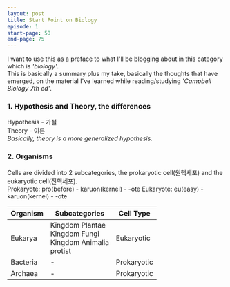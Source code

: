 ```yaml
---
layout: post
title: Start Point on Biology
episode: 1
start-page: 50
end-page: 75
---
```

I want to use this as a preface to what I'll be blogging about in this category which is *'biology'*.\
This is basically a summary plus my take, basically the thoughts that have emerged, on the material I've learned while reading/studying *'Campbell Biology 7th ed'*.

### 1. Hypothesis and Theory, the differences
Hypothesis - 가설\
Theory - 이론\
*Basically, theory is a more generalized hypothesis.*

### 2. Organisms
Cells are divided into 2 subcategories, the prokaryotic cell(원핵세포) and the eukaryotic cell(진핵세포).\
Prokaryote: pro(before) - karuon(kernel) - -ote
Eukaryote: eu(easy) - karuon(kernel) - -ote

| Organism | Subcategories                                                   | Cell Type   |
|----------|-----------------------------------------------------------------|-------------|
| Eukarya  | Kingdom Plantae<br>Kingdom Fungi<br>Kingdom Animalia<br>protist | Eukaryotic  |
| Bacteria | -                                                               | Prokaryotic |
| Archaea  | -                                                               | Prokaryotic |
